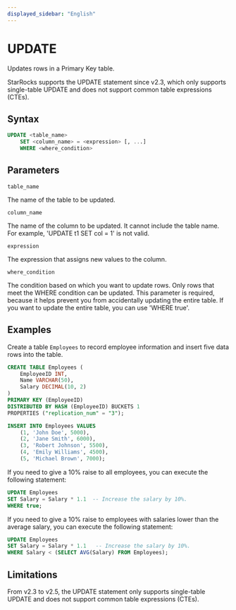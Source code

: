 ```yaml
---
displayed_sidebar: "English"
---
```


# UPDATE

Updates rows in a Primary Key table.

StarRocks supports the UPDATE statement since v2.3, which only supports single-table UPDATE and does not support common table expressions (CTEs).

## Syntax

```SQL
UPDATE <table_name>
    SET <column_name> = <expression> [, ...]
    WHERE <where_condition>
```

## Parameters

`table_name`

The name of the table to be updated.

`column_name`

The name of the column to be updated. It cannot include the table name. For example, 'UPDATE t1 SET col = 1' is not valid.

`expression`

The expression that assigns new values to the column.

`where_condition`

The condition based on which you want to update rows. Only rows that meet the WHERE condition can be updated. This parameter is required, because it helps prevent you from accidentally updating the entire table. If you want to update the entire table, you can use 'WHERE true'.

## Examples

Create a table `Employees` to record employee information and insert five data rows into the table.

```SQL
CREATE TABLE Employees (
    EmployeeID INT,
    Name VARCHAR(50),
    Salary DECIMAL(10, 2)
)
PRIMARY KEY (EmployeeID) 
DISTRIBUTED BY HASH (EmployeeID) BUCKETS 1
PROPERTIES ("replication_num" = "3");

INSERT INTO Employees VALUES
    (1, 'John Doe', 5000),
    (2, 'Jane Smith', 6000),
    (3, 'Robert Johnson', 5500),
    (4, 'Emily Williams', 4500),
    (5, 'Michael Brown', 7000);
```

If you need to give a 10% raise to all employees, you can execute the following statement:

```SQL
UPDATE Employees
SET Salary = Salary * 1.1  -- Increase the salary by 10%.
WHERE true;
```

If you need to give a 10% raise to employees with salaries lower than the average salary, you can execute the following statement:

```SQL
UPDATE Employees
SET Salary = Salary * 1.1   -- Increase the salary by 10%.
WHERE Salary < (SELECT AVG(Salary) FROM Employees);
```

## Limitations

From v2.3 to v2.5, the UPDATE statement only supports single-table UPDATE and does not support common table expressions (CTEs).
